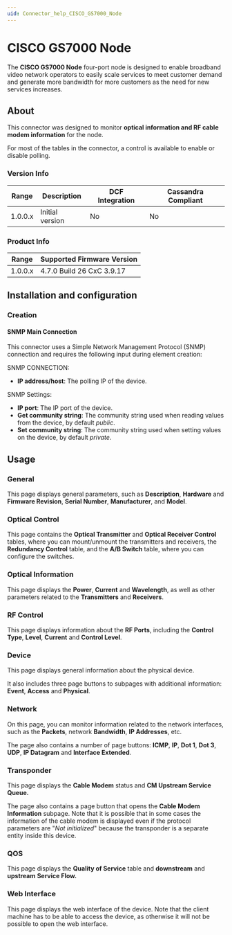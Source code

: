 ```yaml
---
uid: Connector_help_CISCO_GS7000_Node
---
```


# CISCO GS7000 Node

The **CISCO GS7000 Node** four-port node is designed to enable broadband video network operators to easily scale services to meet customer demand and generate more bandwidth for more customers as the need for new services increases.

## About

This connector was designed to monitor **optical information and RF cable modem information** for the node.

For most of the tables in the connector, a control is available to enable or disable polling.

### Version Info

| Range | Description | DCF Integration | Cassandra Compliant |
|------------------|-----------------|---------------------|-------------------------|
| 1.0.0.x          | Initial version | No                  | No                      |

### Product Info

| Range | Supported Firmware Version |
|------------------|-----------------------------|
| 1.0.0.x          | 4.7.0 Build 26 CxC 3.9.17   |

## Installation and configuration

### Creation

#### SNMP Main Connection

This connector uses a Simple Network Management Protocol (SNMP) connection and requires the following input during element creation:

SNMP CONNECTION:

- **IP address/host**: The polling IP of the device.

SNMP Settings:

- **IP port**: The IP port of the device.
- **Get community string**: The community string used when reading values from the device, by default *public*.
- **Set community string**: The community string used when setting values on the device, by default *private*.

## Usage

### General

This page displays general parameters, such as **Description**, **Hardware** and **Firmware Revision**, **Serial Number**, **Manufacturer**, and **Model**.

### Optical Control

This page contains the **Optical Transmitter** and **Optical Receiver Control** tables, where you can mount/unmount the transmitters and receivers, the **Redundancy Control** table, and the **A/B Switch** table, where you can configure the switches.

### Optical Information

This page displays the **Power**, **Current** and **Wavelength**, as well as other parameters related to the **Transmitters** and **Receivers**.

### RF Control

This page displays information about the **RF Ports**, including the **Control** **Type**, **Level**, **Current** and **Control Level**.

### Device

This page displays general information about the physical device.

It also includes three page buttons to subpages with additional information: **Event**, **Access** and **Physical**.

### Network

On this page, you can monitor information related to the network interfaces, such as the **Packets**, network **Bandwidth**, **IP Addresses**, etc.

The page also contains a number of page buttons: **ICMP**, **IP**, **Dot 1**, **Dot 3**, **UDP**, **IP Datagram** and **Interface Extended**.

### Transponder

This page displays the **Cable Modem** status and **CM Upstream Service Queue.**

The page also contains a page button that opens the **Cable Modem Information** subpage. Note that it is possible that in some cases the information of the cable modem is displayed even if the protocol parameters are "*Not initialized*" because the transponder is a separate entity inside this device.

### QOS

This page displays the **Quality of Service** table and **downstream** and **upstream** **Service Flow.**

### Web Interface

This page displays the web interface of the device. Note that the client machine has to be able to access the device, as otherwise it will not be possible to open the web interface.
